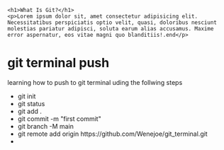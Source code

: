     <h1>What Is Git?</h1>
    <p>Lorem ipsum dolor sit, amet consectetur adipisicing elit. Necessitatibus perspiciatis optio velit, quasi, doloribus nesciunt molestias pariatur adipisci, soluta earum alias accusamus. Maxime error aspernatur, eos vitae magni quo blanditiis!.end</p>
<h1>git terminal push</h1>
<p>learning how to push to git terminal uding the follwing steps</p>
<ul>
    <li>git init</li>
    <li>git status</li>
    <li>git add .</li>
<li>git commit -m "first commit"</li>
<li>git branch -M main</li>
<li>
git remote add origin https://github.com/Wenejoe/git_terminal.git
</l1>
<li></li>
</ul>